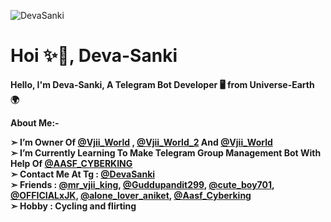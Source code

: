 ![DevaSanki](https://telegra.ph/file/808db08a56d9588ccc780.jpg)
# Hoi ✨🥀, Deva-Sanki

<b>Hello, I'm Deva-Sanki, A Telegram Bot Developer 🖥️ from Universe-Earth 🌍

 **About Me:-**

**➣ I’m Owner Of** [@Vjii_World](telegram.me/Vjii_World) **,** [@Vjii_World_2](telegram.me/Vjii_World_2) **And** [@Vjii_World](telegram.me/Vjii_World)   
**➣ I’m Currently Learning To Make Telegram Group Management Bot With Help Of** [@AASF_CYBERKING](telegram.me/AASF_CYBERKING)  
**➣ Contact Me At Tg :** [@DevaSanki](telegram.me/DevaSanki)  
**➣ Friends :**  [@mr_vjii_king](telegram.me/mr_vjii_king), [@Guddupandit299](telegram.me/Guddupandit299), [@cute_boy701](telegram.me/cute_boy701), [@OFFICIALxJK](telegram.me/OFFICIALxJK), [@alone_lover_aniket](telegram.me/alone_lover_aniket), [@Aasf_Cyberking](telegram.me/Aasf_Cyberking)  
**➣ Hobby : Cycling and flirting**  
